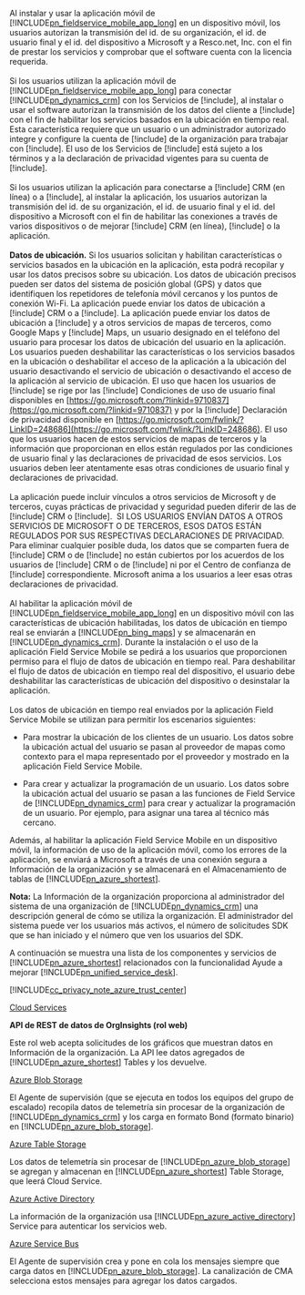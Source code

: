Al instalar y usar la aplicación móvil de [!INCLUDE[pn_fieldservice_mobile_app_long](pn-fieldservice-mobile-app-long.md)] en un dispositivo móvil, los usuarios autorizan la transmisión del id. de su organización, el id. de usuario final y el id. del dispositivo a Microsoft y a Resco.net, Inc. con el fin de prestar los servicios y comprobar que el software cuenta con la licencia requerida.  
&nbsp;<br />
Si los usuarios utilizan la aplicación móvil de [!INCLUDE[pn_fieldservice_mobile_app_long](pn-fieldservice-mobile-app-long.md)] para conectar [!INCLUDE[pn_dynamics_crm](pn-dynamics-crm.md)] con los Servicios de [!include[](../includes/tn-glympse.md)], al instalar o usar el software autorizan la transmisión de los datos del cliente a [!include[](../includes/tn-glympse.md)] con el fin de habilitar los servicios basados en la ubicación en tiempo real. Esta característica requiere que un usuario o un administrador autorizado integre y configure la cuenta de [!include[](../includes/tn-glympse.md)] de la organización para trabajar con [!include[](../includes/pn-dynamics-crm.md)]. El uso de los Servicios de [!include[](../includes/tn-glympse.md)] está sujeto a los términos y a la declaración de privacidad vigentes para su cuenta de [!include[](../includes/tn-glympse.md)].  
&nbsp;<br />
Si los usuarios utilizan la aplicación para conectarse a [!include[](../includes/pn-microsoft-dynamics.md)] CRM (en línea) o a [!include[](../includes/pn-crm-online.md)], al instalar la aplicación, los usuarios autorizan la transmisión del id. de su organización, el id. de usuario final y el id. del dispositivo a Microsoft con el fin de habilitar las conexiones a través de varios dispositivos o de mejorar [!include[](../includes/pn-microsoft-dynamics.md)] CRM (en línea), [!include[](../includes/pn-crm-online.md)] o la aplicación.  
&nbsp;<br />
**Datos de ubicación.** Si los usuarios solicitan y habilitan características o servicios basados en la ubicación en la aplicación, esta podrá recopilar y usar los datos precisos sobre su ubicación. Los datos de ubicación precisos pueden ser datos del sistema de posición global (GPS) y datos que identifiquen los repetidores de telefonía móvil cercanos y los puntos de conexión Wi-Fi. La aplicación puede enviar los datos de ubicación a [!include[](../includes/pn-microsoft-dynamics.md)] CRM o a [!include[](../includes/pn-dynamics-crm.md)]. La aplicación puede enviar los datos de ubicación a [!include[](../includes/pn-bing-maps.md)] y a otros servicios de mapas de terceros, como Google Maps y [!include[](../includes/tn-apple.md)] Maps, un usuario designado en el teléfono del usuario para procesar los datos de ubicación del usuario en la aplicación. Los usuarios pueden deshabilitar las características o los servicios basados en la ubicación o deshabilitar el acceso de la aplicación a la ubicación del usuario desactivando el servicio de ubicación o desactivando el acceso de la aplicación al servicio de ubicación. El uso que hacen los usuarios de [!include[](../includes/pn-bing-maps.md)] se rige por las [!include[](../includes/pn-bing-maps.md)] Condiciones de uso de usuario final disponibles en [https://go.microsoft.com/?linkid=9710837](https://go.microsoft.com/?linkid=9710837) y por la [!include[](../includes/pn-bing-maps.md)] Declaración de privacidad disponible en [https://go.microsoft.com/fwlink/?LinkID=248686](https://go.microsoft.com/fwlink/?LinkID=248686). El uso que los usuarios hacen de estos servicios de mapas de terceros y la información que proporcionan en ellos están regulados por las condiciones de usuario final y las declaraciones de privacidad de esos servicios. Los usuarios deben leer atentamente esas otras condiciones de usuario final y declaraciones de privacidad.  
&nbsp;<br />
La aplicación puede incluir vínculos a otros servicios de Microsoft y de terceros, cuyas prácticas de privacidad y seguridad pueden diferir de las de [!include[](../includes/pn-microsoft-dynamics.md)] CRM o [!include[](../includes/pn-dynamics-crm.md)].  SI LOS USUARIOS ENVÍAN DATOS A OTROS SERVICIOS DE MICROSOFT O DE TERCEROS, ESOS DATOS ESTÁN REGULADOS POR SUS RESPECTIVAS DECLARACIONES DE PRIVACIDAD. Para eliminar cualquier posible duda, los datos que se comparten fuera de [!include[](../includes/pn-microsoft-dynamics.md)] CRM o de [!include[](../includes/pn-dynamics-crm.md)] no están cubiertos por los acuerdos de los usuarios de [!include[](../includes/pn-microsoft-dynamics.md)] CRM o de [!include[](../includes/pn-dynamics-crm.md)] ni por el Centro de confianza de [!include[](../includes/pn-microsoft-dynamics.md)] correspondiente. Microsoft anima a los usuarios a leer esas otras declaraciones de privacidad.  
&nbsp;<br />
Al habilitar la aplicación móvil de [!INCLUDE[pn_fieldservice_mobile_app_long](pn-fieldservice-mobile-app-long.md)] en un dispositivo móvil con las características de ubicación habilitadas, los datos de ubicación en tiempo real se enviarán a [!INCLUDE[pn_bing_maps](pn-bing-maps.md)] y se almacenarán en [!INCLUDE[pn_dynamics_crm](pn-dynamics-crm.md)]. Durante la instalación o el uso de la aplicación Field Service Mobile se pedirá a los usuarios que proporcionen permiso para el flujo de datos de ubicación en tiempo real. Para deshabilitar el flujo de datos de ubicación en tiempo real del dispositivo, el usuario debe deshabilitar las características de ubicación del dispositivo o desinstalar la aplicación.  
&nbsp;<br />
Los datos de ubicación en tiempo real enviados por la aplicación Field Service Mobile se utilizan para permitir los escenarios siguientes:  

 -  Para mostrar la ubicación de los clientes de un usuario. Los datos sobre la ubicación actual del usuario se pasan al proveedor de mapas como contexto para el mapa representado por el proveedor y mostrado en la aplicación Field Service Mobile.  

 -  Para crear y actualizar la programación de un usuario. Los datos sobre la ubicación actual del usuario se pasan a las funciones de Field Service de [!INCLUDE[pn_dynamics_crm](pn-dynamics-crm.md)] para crear y actualizar la programación de un usuario. Por ejemplo, para asignar una tarea al técnico más cercano.  
  
Además, al habilitar la aplicación Field Service Mobile en un dispositivo móvil, la información de uso de la aplicación móvil, como los errores de la aplicación, se enviará a Microsoft a través de una conexión segura a Información de la organización y se almacenará en el Almacenamiento de tablas de [!INCLUDE[pn_azure_shortest](pn-azure-shortest.md)].  
  
**Nota:** La Información de la organización proporciona al administrador del sistema de una organización de [!INCLUDE[pn_dynamics_crm](pn-dynamics-crm.md)] una descripción general de cómo se utiliza la organización. El administrador del sistema puede ver los usuarios más activos, el número de solicitudes SDK que se han iniciado y el número que ven los usuarios del SDK.  
  
A continuación se muestra una lista de los componentes y servicios de [!INCLUDE[pn_azure_shortest](pn-azure-shortest.md)] relacionados con la funcionalidad Ayude a mejorar [!INCLUDE[pn_unified_service_desk](pn-unified-service-desk.md)].  
  
[!INCLUDE[cc_privacy_note_azure_trust_center](cc-privacy-note-azure-trust-center.md)]  
  
[Cloud Services](https://azure.microsoft.com/services/cloud-services/)  
  
**API de REST de datos de OrgInsights (rol web)**  
  
Este rol web acepta solicitudes de los gráficos que muestran datos en Información de la organización. La API lee datos agregados de [!INCLUDE[pn_azure_shortest](pn-azure-shortest.md)] Tables y los devuelve.  
  
[Azure Blob Storage](https://azure.microsoft.com/services/storage/blobs/)  
  
El Agente de supervisión (que se ejecuta en todos los equipos del grupo de escalado) recopila datos de telemetría sin procesar de la organización de [!INCLUDE[pn_dynamics_crm](pn-dynamics-crm.md)] y los carga en formato Bond (formato binario) en [!INCLUDE[pn_azure_blob_storage](pn-azure-blob-storage.md)].  
  
[Azure Table Storage](https://azure.microsoft.com/services/storage/tables/)  
  
Los datos de telemetría sin procesar de [!INCLUDE[pn_azure_blob_storage](pn-azure-blob-storage.md)] se agregan y almacenan en [!INCLUDE[pn_azure_shortest](pn-azure-shortest.md)] Table Storage, que leerá Cloud Service.  
  
[Azure Active Directory](https://azure.microsoft.com/services/active-directory/)  
  
La información de la organización usa [!INCLUDE[pn_azure_active_directory](pn-azure-active-directory.md)] Service para autenticar los servicios web.  
  
[Azure Service Bus](https://azure.microsoft.com/services/service-bus/)  
  
El Agente de supervisión crea y pone en cola los mensajes siempre que carga datos en [!INCLUDE[pn_azure_blob_storage](pn-azure-blob-storage.md)]. La canalización de CMA selecciona estos mensajes para agregar los datos cargados.